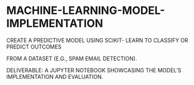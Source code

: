# MACHINE-LEARNING-MODEL-IMPLEMENTATION

CREATE A PREDICTIVE MODEL USING SCIKIT-
LEARN TO CLASSIFY OR PREDICT OUTCOMES

FROM A DATASET (E.G., SPAM EMAIL
DETECTION).

DELIVERABLE: A JUPYTER NOTEBOOK
SHOWCASING THE MODEL’S
IMPLEMENTATION AND EVALUATION.
